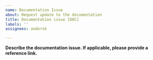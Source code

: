 ```yaml
---
name: Documentation Issue
about: Request update to the documentation
title: Documentation issue [DOC]
labels: ''
assignees: andorsk

---
```


**Describe the documentation issue. If applicable, please provide a reference link.**
